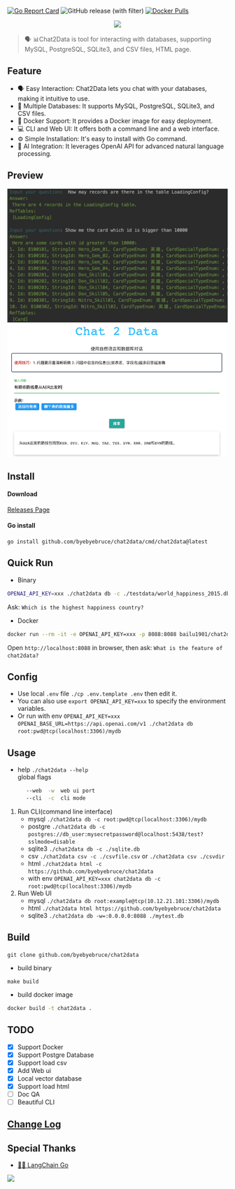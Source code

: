 [![Go Report Card](https://goreportcard.com/badge/github.com/byebyebruce/chat2data)](https://goreportcard.com/report/github.com/byebyebruce/chat2data)
![GitHub release (with filter)](https://img.shields.io/github/v/release/byebyebruce/chat2data)
[![Docker Pulls](https://img.shields.io/docker/pulls/bailu1901/chat2data)](https://hub.docker.com/r/bailu1901/chat2data/)


 <div align="center">
   <img src="https://readme-typing-svg.demolab.com/?lines=Chat+2+Data&size=50&height=80&center=true&vCenter=true&&duration=1000&pause=5000">
</div>

> 🗣 📊Chat2Data is tool for interacting with databases, supporting MySQL, PostgreSQL, SQLite3, and CSV files, HTML page.
## Feature
* 🗣 Easy Interaction: Chat2Data lets you chat with your databases, making it intuitive to use.
* 🔗 Multiple Databases: It supports MySQL, PostgreSQL, SQLite3, and CSV files.
* 🐳 Docker Support: It provides a Docker image for easy deployment.
* 💻 CLI and Web UI: It offers both a command line and a web interface.
* ⚙️ Simple Installation: It's easy to install with Go command.
* 🧠 AI Integration: It leverages OpenAI API for advanced natural language processing.
 
## Preview
![CLI](doc/cli.jpg)
![Web UI](doc/web-ui.png)

## Install
#### Download  
[Releases Page](https://github.com/byebyebruce/chat2data/releases)
  
#### Go install  
`go install github.com/byebyebruce/chat2data/cmd/chat2data@latest`

## Quick Run
* Binary
```bash
OPENAI_API_KEY=xxx ./chat2data db -c ./testdata/world_happiness_2015.db
```
Ask: `Which is the highest happiness country?`

* Docker
```bash
docker run --rm -it -e OPENAI_API_KEY=xxx -p 8088:8088 bailu1901/chat2data html 'https://github.com/byebyebruce/chat2data'
```
Open `http://localhost:8088` in browser, then ask: `What is the feature of chat2data?`

## Config
   * Use local `.env` file `./cp .env.template .env` then edit it.  
   * You can also use `export OPENAI_API_KEY=xxx` to specify the environment variables.
   * Or run with env `OPENAI_API_KEY=xxx OPENAI_BASE_URL=https://api.openai.com/v1 ./chat2data db root:pwd@tcp(localhost:3306)/mydb`
    
## Usage
* help `./chat2data --help`  
global flags
```bash
      --web  -w  web ui port
      --cli  -c  cli mode
```
1. Run CLI(command line interface)
   * mysql `./chat2data db -c root:pwd@tcp(localhost:3306)/mydb` 
   * postgre `./chat2data db -c postgres://db_user:mysecretpassword@localhost:5438/test?sslmode=disable`
   * sqlite3 `./chat2data db -c ./sqlite.db`
   * csv `./chat2data csv -c ./csvfile.csv` or `./chat2data csv ./csvdir`
   * html `./chat2data html -c https://github.com/byebyebruce/chat2data`
   * with env `OPENAI_API_KEY=xxx chat2data db -c root:pwd@tcp(localhost:3306)/mydb`
2. Run Web UI
   * mysql `./chat2data db root:example@tcp(10.12.21.101:3306)/mydb`
   * html `./chat2data html https://github.com/byebyebruce/chat2data`
   * sqlite3 `./chat2data db -w=:0.0.0.0:8088 ./mytest.db`

## Build 
`git clone github.com/byebyebruce/chat2data`
* build binary
```base
make build
```
* build docker image
```bash 
docker build -t chat2data .
```

## TODO
- [x] Support Docker
- [x] Support Postgre Database
- [x] Support load csv
- [x] Add Web ui
- [x] Local vector database
- [x] Support load html
- [ ] Doc QA
- [ ] Beautiful CLI 

## [Change Log](CHANGELOG.md)

## Special Thanks
* [🦜️🔗 LangChain Go](https://github.com/tmc/langchaingo)
 
![](https://hits.sh/github.com/byebyebruce/chat2data/doc/hits.svg?label=%F0%9F%91%80)

